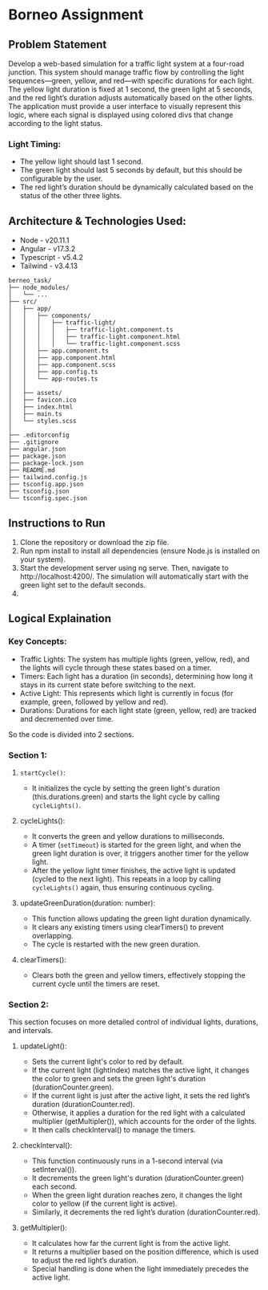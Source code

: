 # Borneo Assignment

## Problem Statement

Develop a web-based simulation for a traffic light system at a four-road junction. This system
should manage traffic flow by controlling the light sequences—green, yellow, and red—with
specific durations for each light. The yellow light duration is fixed at 1 second, the green light at
5 seconds, and the red light’s duration adjusts automatically based on the other lights. The
application must provide a user interface to visually represent this logic, where each signal is
displayed using colored divs that change according to the light status.

### Light Timing:
* The yellow light should last 1 second.
* The green light should last 5 seconds by default, but this should be configurable
by the user.
* The red light’s duration should be dynamically calculated based on the status of
the other three lights.

## Architecture & Technologies Used:
* Node - v20.11.1
* Angular - v17.3.2
* Typescript - v5.4.2
* Tailwind - v3.4.13

```
berneo_task/
├── node_modules/
│   └── ...
├── src/
│   ├── app/
│   │   ├── components/
│   │   │   ├── traffic-light/
│   │   │   │   ├── traffic-light.component.ts
│   │   │   │   ├── traffic-light.component.html
│   │   │   │   └── traffic-light.component.scss
│   │   ├── app.component.ts
│   │   ├── app.component.html
│   │   ├── app.component.scss
│   │   ├── app.config.ts
│   │   └── app-routes.ts
│   │
│   ├── assets/
│   ├── favicon.ico
│   ├── index.html
│   ├── main.ts
│   └── styles.scss
│
├── .editorconfig
├── .gitignore 
├── angular.json
├── package.json
├── package-lock.json
├── README.md
├── tailwind.config.js
├── tsconfig.app.json
├── tsconfig.json
└── tsconfig.spec.json
```
## Instructions to Run
1. Clone the repository or download the zip file.
2. Run npm install to install all dependencies (ensure Node.js is installed on your system).
3. Start the development server using ng serve. Then, navigate to http://localhost:4200/. The simulation will automatically start with the green light set to the default seconds.
4. 
## Logical Explaination

### Key Concepts:
- Traffic Lights: The system has multiple lights (green, yellow, red), and the lights will cycle through these states based on a timer.
- Timers: Each light has a duration (in seconds), determining how long it stays in its current state before switching to the next.
- Active Light: This represents which light is currently in focus (for example, green, followed by yellow and red).
- Durations: Durations for each light state (green, yellow, red) are tracked and decremented over time.

So the code is divided into 2 sections.

### Section 1:
1. `startCycle()`:
    - It initializes the cycle by setting the green light's duration (this.durations.green) and starts the light cycle by calling `cycleLights()`.

2. cycleLights():
    - It converts the green and yellow durations to milliseconds.
    - A timer (`setTimeout`) is started for the green light, and when the green light duration is over, it triggers another timer for the yellow light.
    - After the yellow light timer finishes, the active light is updated (cycled to the next light). This repeats in a loop by calling `cycleLights()` again, thus ensuring continuous cycling.

3. updateGreenDuration(duration: number):
    - This function allows updating the green light duration dynamically.
    - It clears any existing timers using clearTimers() to prevent overlapping.
    - The cycle is restarted with the new green duration.

4. clearTimers():
    - Clears both the green and yellow timers, effectively stopping the current cycle until the timers are reset.

### Section 2:
This section focuses on more detailed control of individual lights, durations, and intervals.

1. updateLight():
    - Sets the current light's color to red by default.
    - If the current light (lightIndex) matches the active light, it changes the color to green and sets the green light's duration (durationCounter.green).
    - If the current light is just after the active light, it sets the red light’s duration (durationCounter.red).
    - Otherwise, it applies a duration for the red light with a calculated multiplier (getMultipler()), which accounts for the order of the lights.
    - It then calls checkInterval() to manage the timers.

2. checkInterval():
    - This function continuously runs in a 1-second interval (via setInterval()).
    - It decrements the green light's duration (durationCounter.green) each second.
    - When the green light duration reaches zero, it changes the light color to yellow (if the current light is active).
    - Similarly, it decrements the red light’s duration (durationCounter.red).

3. getMultipler():
    - It calculates how far the current light is from the active light.
    - It returns a multiplier based on the position difference, which is used to adjust the red light’s duration.
    - Special handling is done when the light immediately precedes the active light.

